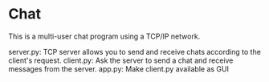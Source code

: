 # Chat

This is a multi-user chat program using a TCP/IP network.


server.py: TCP server allows you to send and receive chats according to the client's request.
client.py: Ask the server to send a chat and receive messages from the server.
app.py: Make client.py available as GUI
